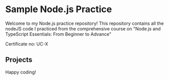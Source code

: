 # Sample Node.js Practice

Welcome to my Node.js practice repository! This repository contains all the nodeJS code I practiced from the comprehensive course on "Node.js and TypeScript Essentials: From Beginner to Advance"

Certificate no: UC-X

## Projects

Happy coding!
